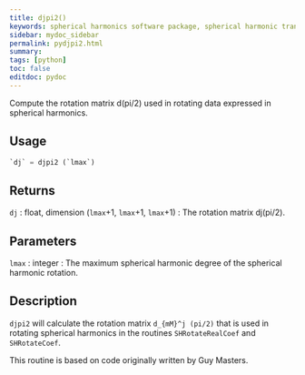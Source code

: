 ```yaml
---
title: djpi2()
keywords: spherical harmonics software package, spherical harmonic transform, legendre functions, multitaper spectral analysis, fortran, Python, gravity, magnetic field
sidebar: mydoc_sidebar
permalink: pydjpi2.html
summary:
tags: [python]
toc: false
editdoc: pydoc
---
```


Compute the rotation matrix d(pi/2) used in rotating data expressed in spherical harmonics.

## Usage

```python
`dj` = djpi2 (`lmax`)
```

## Returns

`dj` : float, dimension (`lmax`+1, `lmax`+1, `lmax`+1)
:   The rotation matrix dj(pi/2).

## Parameters

`lmax` : integer
:   The maximum spherical harmonic degree of the spherical harmonic rotation.

## Description

`djpi2` will calculate the rotation matrix `d_{mM}^j (pi/2)` that is used in rotating spherical harmonics in the routines `SHRotateRealCoef` and `SHRotateCoef`.

This routine is based on code originally written by Guy Masters.
